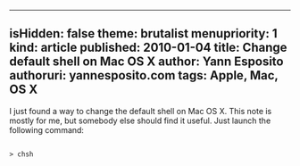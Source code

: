 -----
isHidden:       false
theme: brutalist
menupriority:   1
kind:           article
published: 2010-01-04
title: Change default shell on Mac OS X
author: Yann Esposito
authoruri: yannesposito.com
tags:  Apple, Mac, OS X
-----

I just found a way to change the default shell on Mac OS X. This note is mostly for me, but somebody else should find it useful. Just launch the following command: 

<div><code class="zsh">
> chsh
</code></div>
